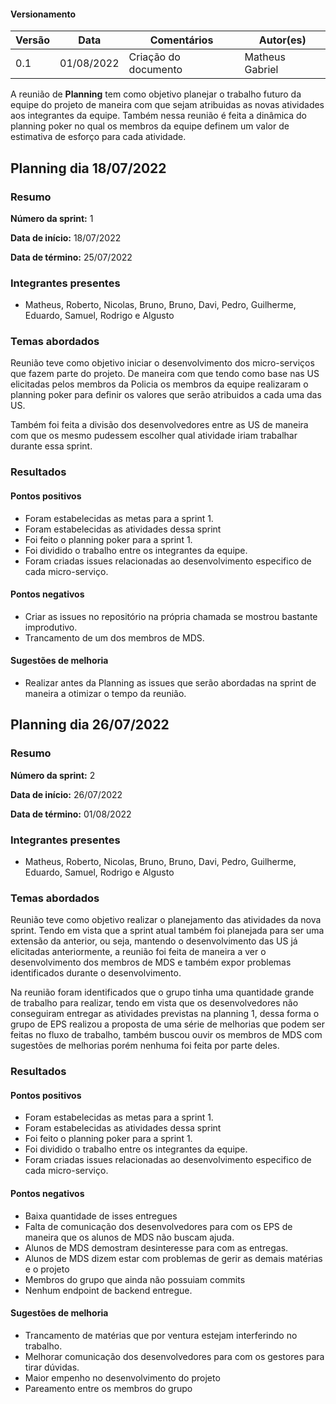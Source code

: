 #### Versionamento

| Versão | Data       | Comentários                                                | Autor(es)                       |
|--------|------------|------------------------------------------------------------|---------------------------------|
| 0.1    | 01/08/2022 | Criação do documento                                       | Matheus Gabriel |

A reunião de **Planning** tem como objetivo planejar o trabalho futuro da equipe do projeto de maneira com que sejam atribuidas as 
novas atividades aos integrantes da equipe. Também nessa reunião é feita a dinâmica do planning poker no qual os membros da equipe 
definem um valor de estimativa de esforço para cada atividade.

## Planning dia 18/07/2022

### Resumo

**Número da sprint:** 1

**Data de início:** 18/07/2022

**Data de término:** 25/07/2022

### Integrantes presentes

* Matheus, Roberto, Nicolas, Bruno, Bruno, Davi, Pedro, Guilherme, Eduardo, Samuel, Rodrigo e Algusto

### Temas abordados

Reunião teve como objetivo iniciar o desenvolvimento dos micro-serviços que fazem parte do projeto. De maneira com que tendo 
como base nas US elicitadas pelos membros da Policia os membros da equipe realizaram o planning poker para definir os valores 
que serão atribuidos a cada uma das US.

Também foi feita a divisão dos desenvolvedores entre as US de maneira com que os mesmo pudessem escolher qual atividade iriam
trabalhar durante essa sprint.

### Resultados

#### Pontos positivos

* Foram estabelecidas as metas para a sprint 1.
* Foram estabelecidas as atividades dessa sprint
* Foi feito o planning poker para a sprint 1.
* Foi dividido o trabalho entre os integrantes da equipe.
* Foram criadas issues relacionadas ao desenvolvimento especifico de cada micro-serviço.

#### Pontos negativos

* Criar as issues no repositório na própria chamada se mostrou bastante improdutivo.
* Trancamento de um dos membros de MDS.

#### Sugestões de melhoria

* Realizar antes da Planning as issues que serão abordadas na sprint de maneira a otimizar o tempo da reunião.

## Planning dia 26/07/2022

### Resumo

**Número da sprint:** 2

**Data de início:** 26/07/2022

**Data de término:** 01/08/2022

### Integrantes presentes

* Matheus, Roberto, Nicolas, Bruno, Bruno, Davi, Pedro, Guilherme, Eduardo, Samuel, Rodrigo e Algusto

### Temas abordados

Reunião teve como objetivo realizar o planejamento das atividades da nova sprint. Tendo em vista que a sprint atual também foi 
planejada para ser uma extensão da anterior, ou seja, mantendo o desenvolvimento das US já elicitadas anteriormente, a reunião 
foi feita de maneira a ver o desenvolvimento dos membros de MDS e também expor problemas identificados durante o desenvolvimento.

Na reunião foram identificados que o grupo tinha uma quantidade grande de trabalho para realizar, tendo em vista que os 
desenvolvedores não conseguiram entregar as atividades previstas na planning 1, dessa forma o grupo de EPS realizou a 
proposta de uma série de melhorias que podem ser feitas no fluxo de trabalho, também buscou ouvir os membros de MDS com 
sugestões de melhorias porém nenhuma foi feita por parte deles.

### Resultados

#### Pontos positivos

* Foram estabelecidas as metas para a sprint 1.
* Foram estabelecidas as atividades dessa sprint
* Foi feito o planning poker para a sprint 1.
* Foi dividido o trabalho entre os integrantes da equipe.
* Foram criadas issues relacionadas ao desenvolvimento especifico de cada micro-serviço.

#### Pontos negativos

* Baixa quantidade de isses entregues
* Falta de comunicação dos desenvolvedores para com os EPS de maneira que os alunos de MDS não buscam ajuda.
* Alunos de MDS demostram desinteresse para com as entregas.
* Alunos de MDS dizem estar com problemas de gerir as demais matérias e o projeto
* Membros do grupo que ainda não possuiam commits
* Nenhum endpoint de backend entregue.

#### Sugestões de melhoria

* Trancamento de matérias que por ventura estejam interferindo no trabalho.
* Melhorar comunicação dos desenvolvedores para com os gestores para tirar dúvidas.
* Maior empenho no desenvolvimento do projeto
* Pareamento entre os membros do grupo

